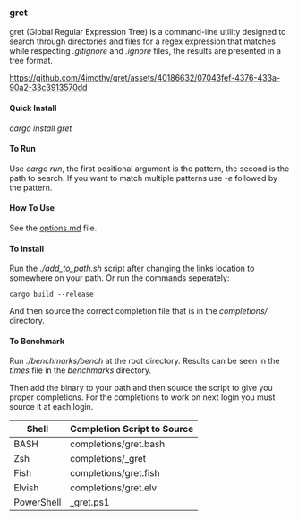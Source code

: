 ### gret

gret (Global Regular Expression Tree) is a command-line utility
designed to search through directories and files for a regex
expression that matches while respecting *.gitignore* and *.ignore*
files, the results are presented in a tree format.


https://github.com/4imothy/gret/assets/40186632/07043fef-4376-433a-90a2-33c3913570dd


#### Quick Install
*cargo install gret*

#### To Run
Use *cargo run*, the first positional argument
is the pattern, the second is the path to search. If
you want to match multiple patterns use *-e* followed
by the pattern.

#### How To Use
See the [options.md](./options.md) file.

#### To Install
Run the *./add_to_path.sh* script after changing the
links location to somewhere on your path. Or run
the commands seperately:
```
cargo build --release
```
And then source the correct completion file that is in the
*completions/* directory.

#### To Benchmark
Run *./benchmarks/bench* at the root directory. Results can be seen in the
*times* file in the *benchmarks* directory.

Then add the binary to your path and then source the
script to give you proper completions. For the completions
to work on next login you must source it at each login.

| Shell |Completion Script to Source |
|----| ---|
|BASH       |completions/gret.bash|
|Zsh        | completions/_gret|
|Fish       | completions/gret.fish|
|Elvish     |completions/gret.elv|
|PowerShell | _gret.ps1|

